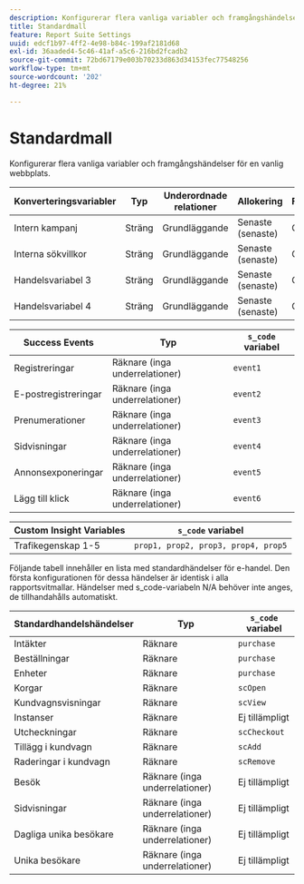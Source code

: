 ```yaml
---
description: Konfigurerar flera vanliga variabler och framgångshändelser för en vanlig webbplats.
title: Standardmall
feature: Report Suite Settings
uuid: edcf1b97-4ff2-4e98-b84c-199af2181d68
exl-id: 36aaded4-5c46-41af-a5c6-216bd2fcadb2
source-git-commit: 72bd67179e003b70233d863d34153fec77548256
workflow-type: tm+mt
source-wordcount: '202'
ht-degree: 21%

---
```


# Standardmall

Konfigurerar flera vanliga variabler och framgångshändelser för en vanlig webbplats.

| Konverteringsvariabler | Typ | Underordnade relationer | Allokering | Förfaller | `s_code` variabel |
|---|---|---|---|---|---|
| Intern kampanj | Sträng | Grundläggande | Senaste (senaste) | Gå in på | `evar1` |
| Interna sökvillkor | Sträng | Grundläggande | Senaste (senaste) | Gå in på | `evar2` |
| Handelsvariabel 3 | Sträng | Grundläggande | Senaste (senaste) | Gå in på | `evar3` |
| Handelsvariabel 4 | Sträng | Grundläggande | Senaste (senaste) | Gå in på | `evar4` |

| Success Events | Typ | `s_code` variabel |
|---|---|---|
| Registreringar | Räknare (inga underrelationer) | `event1` |
| E-postregistreringar | Räknare (inga underrelationer) | `event2` |
| Prenumerationer | Räknare (inga underrelationer) | `event3` |
| Sidvisningar | Räknare (inga underrelationer) | `event4` |
| Annonsexponeringar | Räknare (inga underrelationer) | `event5` |
| Lägg till klick | Räknare (inga underrelationer) | `event6` |

| Custom Insight Variables | `s_code` variabel |
|---|---|
| Trafikegenskap 1-5 | `prop1, prop2, prop3, prop4, prop5` |

Följande tabell innehåller en lista med standardhändelser för e-handel. Den första konfigurationen för dessa händelser är identisk i alla rapportsvitmallar. Händelser med s_code-variabeln N/A behöver inte anges, de tillhandahålls automatiskt.

| Standardhandelshändelser | Typ | `s_code` variabel |
|---|---|---|
| Intäkter | Räknare | `purchase` |
| Beställningar | Räknare | `purchase` |
| Enheter | Räknare | `purchase` |
| Korgar | Räknare | `scOpen` |
| Kundvagnsvisningar | Räknare | `scView` |
| Instanser | Räknare | Ej tillämpligt |
| Utcheckningar | Räknare | `scCheckout` |
| Tillägg i kundvagn | Räknare | `scAdd` |
| Raderingar i kundvagn | Räknare | `scRemove` |
| Besök | Räknare (inga underrelationer) | Ej tillämpligt |
| Sidvisningar | Räknare (inga underrelationer) | Ej tillämpligt |
| Dagliga unika besökare | Räknare (inga underrelationer) | Ej tillämpligt |
| Unika besökare | Räknare (inga underrelationer) | Ej tillämpligt |
